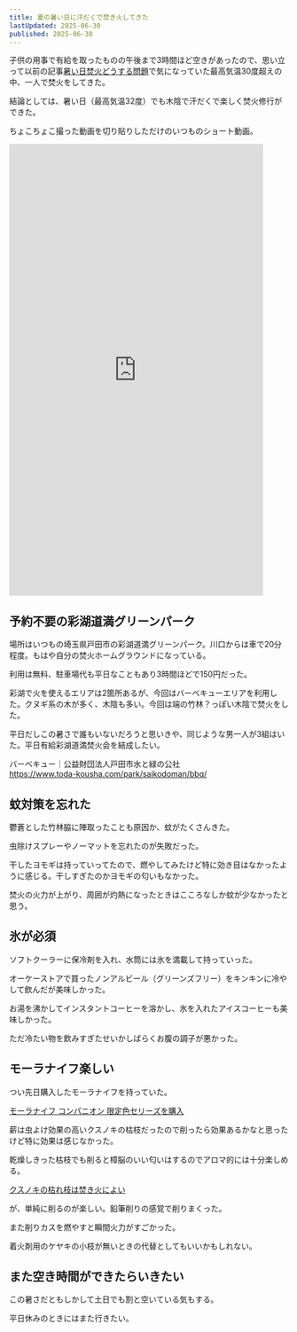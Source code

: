 ```yaml
---
title: 夏の暑い日に汗だくで焚き火してきた
lastUpdated: 2025-06-30
published: 2025-06-30
---
```


子供の用事で有給を取ったものの午後まで3時間ほど空きがあったので、思い立って以前の記事[暑い日焚火どうする問題](/takibi/202506-atui-hi-dousuru)で気になっていた最高気温30度超えの中、一人で焚火をしてきた。

結論としては、暑い日（最高気温32度）でも木陰で汗だくで楽しく焚火修行ができた。

ちょこちょこ撮った動画を切り貼りしただけのいつものショート動画。
<iframe width="458" height="815" src="https://www.youtube.com/embed/k2RPTDiox-k" title="最高気温32度の彩湖で汗だく焚火 #焚き火" frameborder="0" allow="accelerometer; autoplay; clipboard-write; encrypted-media; gyroscope; picture-in-picture; web-share" referrerpolicy="strict-origin-when-cross-origin" allowfullscreen></iframe>

## 予約不要の彩湖道満グリーンパーク

場所はいつもの埼玉県戸田市の彩湖道満グリーンパーク。川口からは車で20分程度。もはや自分の焚火ホームグラウンドになっている。

利用は無料、駐車場代も平日なこともあり3時間ほどで150円だった。

彩湖で火を使えるエリアは2箇所あるが、今回はバーベキューエリアを利用した。クヌギ系の木が多く、木陰も多い。今回は端の竹林？っぽい木陰で焚火をした。

平日だしこの暑さで誰もいないだろうと思いきや、同じような男一人が3組はいた。平日有給彩湖道満焚火会を結成したい。


バーベキュー｜公益財団法人戸田市水と緑の公社  
https://www.toda-kousha.com/park/saikodoman/bbq/

## 蚊対策を忘れた

鬱蒼とした竹林脇に陣取ったことも原因か、蚊がたくさんきた。

虫除けスプレーやノーマットを忘れたのが失敗だった。

干したヨモギは持っていってたので、燃やしてみたけど特に効き目はなかったように感じる。干しすぎたのかヨモギの匂いもなかった。

焚火の火力が上がり、周囲が灼熱になったときはこころなしか蚊が少なかったと思う。

## 氷が必須

ソフトクーラーに保冷剤を入れ、水筒には氷を満載して持っていった。

オーケーストアで買ったノンアルビール（グリーンズフリー）をキンキンに冷やして飲んだが美味しかった。

お湯を沸かしてインスタントコーヒーを溶かし、氷を入れたアイスコーヒーも美味しかった。

ただ冷たい物を飲みすぎたせいかしばらくお腹の調子が悪かった。

## モーラナイフ楽しい

つい先日購入したモーラナイフを持っていた。

[モーラナイフ コンパニオン 限定色セリーズを購入](/takibi/202506-morakniv-companion-cerise)

薪は虫よけ効果の高いクスノキの枯枝だったので削ったら効果あるかなと思ったけど特に効果は感じなかった。

乾燥しきった枯枝でも削ると樟脳のいい匂いはするのでアロマ的には十分楽しめる。

[クスノキの枯れ枝は焚き火によい](/takibi/kusunoki)

が、単純に削るのが楽しい。鉛筆削りの感覚で削りまくった。

また削りカスを燃やすと瞬間火力がすごかった。

着火剤用のケヤキの小枝が無いときの代替としてもいいかもしれない。

## また空き時間ができたらいきたい

この暑さだともしかして土日でも割と空いている気もする。

平日休みのときにはまた行きたい。
